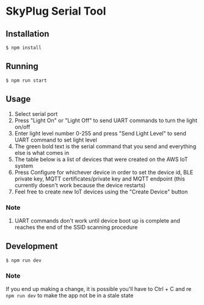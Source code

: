 # SkyPlug Serial Tool

## Installation

```
$ npm install
```

## Running

```
$ npm run start
```

## Usage

1. Select serial port
2. Press "Light On" or "Light Off" to send UART commands to turn the light on/off
3. Enter light level number 0-255 and press "Send Light Level" to send UART command to set light level
4. The green bold text is the serial command that you send and everything else is what comes in
5. The table below is a list of devices that were created on the AWS IoT system
6. Press Configure for whichever device in order to set the device id, BLE private key, MQTT certificates/private key and MQTT endpoint (this currently doesn't work because the device restarts)
7. Feel free to create new IoT devices using the "Create Device" button

### Note

1. UART commands don't work until device boot up is complete and reaches the end of the SSID scanning procedure

## Development

```
$ npm run dev
```

### Note

If you end up making a change, it is possible you'll have to Ctrl + C and re `npm run dev` to make the app not be in a stale state
